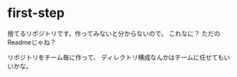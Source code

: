 # first-step
捨てるリポジトリです。作ってみないと分からないので。
これなに？
ただのReadmeじゃね？

リポジトリをチーム毎に作って、
ディレクトリ構成なんかはチームに任せてもいいかな。

